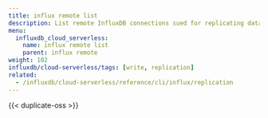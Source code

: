 ```yaml
---
title: influx remote list
description: List remote InfluxDB connections sued for replicating data.
menu:
  influxdb_cloud_serverless:
    name: influx remote list
    parent: influx remote
weight: 102
influxdb/cloud-serverless/tags: [write, replication]
related:
  - /influxdb/cloud-serverless/reference/cli/influx/replication
---
```


{{< duplicate-oss >}}
